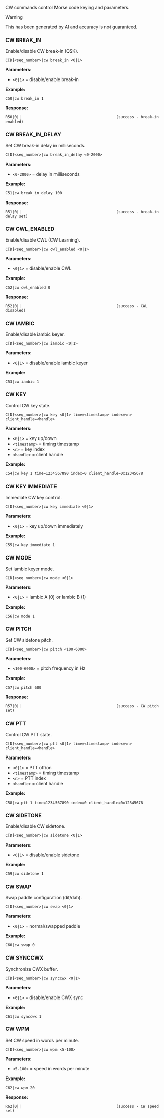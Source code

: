 CW commands control Morse code keying and parameters. 

> [!WARNING]
> This has been generated by AI and accuracy is not guaranteed.

### CW BREAK_IN

Enable/disable CW break-in (QSK).

```
C[D]<seq_number>|cw break_in <0|1>
```

**Parameters:**
- `<0|1>` = disable/enable break-in

**Example:**
```
C50|cw break_in 1
```

**Response:**
```
R50|0||                                          (success - break-in enabled)
```

### CW BREAK_IN_DELAY

Set CW break-in delay in milliseconds.

```
C[D]<seq_number>|cw break_in_delay <0-2000>
```

**Parameters:**
- `<0-2000>` = delay in milliseconds

**Example:**
```
C51|cw break_in_delay 100
```

**Response:**
```
R51|0||                                          (success - break-in delay set)
```

### CW CWL_ENABLED

Enable/disable CWL (CW Learning).

```
C[D]<seq_number>|cw cwl_enabled <0|1>
```

**Parameters:**
- `<0|1>` = disable/enable CWL

**Example:**
```
C52|cw cwl_enabled 0
```

**Response:**
```
R52|0||                                          (success - CWL disabled)
```

### CW IAMBIC

Enable/disable iambic keyer.

```
C[D]<seq_number>|cw iambic <0|1>
```

**Parameters:**
- `<0|1>` = disable/enable iambic keyer

**Example:**
```
C53|cw iambic 1
```

### CW KEY

Control CW key state.

```
C[D]<seq_number>|cw key <0|1> time=<timestamp> index=<n> client_handle=<handle>
```

**Parameters:**
- `<0|1>` = key up/down
- `<timestamp>` = timing timestamp
- `<n>` = key index
- `<handle>` = client handle

**Example:**
```
C54|cw key 1 time=1234567890 index=0 client_handle=0x12345678
```

### CW KEY IMMEDIATE

Immediate CW key control.

```
C[D]<seq_number>|cw key immediate <0|1>
```

**Parameters:**
- `<0|1>` = key up/down immediately

**Example:**
```
C55|cw key immediate 1
```

### CW MODE

Set iambic keyer mode.

```
C[D]<seq_number>|cw mode <0|1>
```

**Parameters:**
- `<0|1>` = Iambic A (0) or Iambic B (1)

**Example:**
```
C56|cw mode 1
```

### CW PITCH

Set CW sidetone pitch.

```
C[D]<seq_number>|cw pitch <100-6000>
```

**Parameters:**
- `<100-6000>` = pitch frequency in Hz

**Example:**
```
C57|cw pitch 600
```

**Response:**
```
R57|0||                                          (success - CW pitch set)
```

### CW PTT

Control CW PTT state.

```
C[D]<seq_number>|cw ptt <0|1> time=<timestamp> index=<n> client_handle=<handle>
```

**Parameters:**
- `<0|1>` = PTT off/on
- `<timestamp>` = timing timestamp
- `<n>` = PTT index
- `<handle>` = client handle

**Example:**
```
C58|cw ptt 1 time=1234567890 index=0 client_handle=0x12345678
```

### CW SIDETONE

Enable/disable CW sidetone.

```
C[D]<seq_number>|cw sidetone <0|1>
```

**Parameters:**
- `<0|1>` = disable/enable sidetone

**Example:**
```
C59|cw sidetone 1
```

### CW SWAP

Swap paddle configuration (dit/dah).

```
C[D]<seq_number>|cw swap <0|1>
```

**Parameters:**
- `<0|1>` = normal/swapped paddle

**Example:**
```
C60|cw swap 0
```

### CW SYNCCWX

Synchronize CWX buffer.

```
C[D]<seq_number>|cw synccwx <0|1>
```

**Parameters:**
- `<0|1>` = disable/enable CWX sync

**Example:**
```
C61|cw synccwx 1
```

### CW WPM

Set CW speed in words per minute.

```
C[D]<seq_number>|cw wpm <5-100>
```

**Parameters:**
- `<5-100>` = speed in words per minute

**Example:**
```
C62|cw wpm 20
```

**Response:**
```
R62|0||                                          (success - CW speed set)
```
